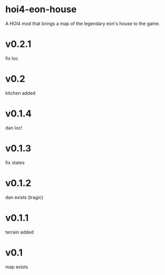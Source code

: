 # hoi4-eon-house
A HOI4 mod that brings a map of the legendary eon's house to the game.


# v0.2.1
fix loc

# v0.2
kitchen added

# v0.1.4
dan loc!

# v0.1.3
fix states

# v0.1.2
dan exists (tragic)

# v0.1.1
terrain added

# v0.1
map exists
